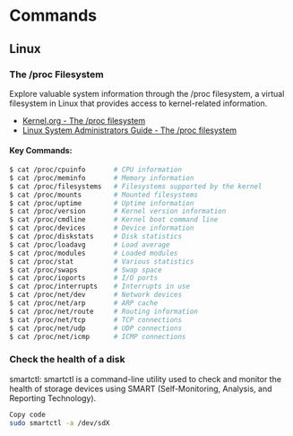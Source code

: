# Commands

## Linux

### The /proc Filesystem

Explore valuable system information through the /proc filesystem, a virtual filesystem in Linux that provides access to kernel-related information.

- [Kernel.org - The /proc filesystem](https://docs.kernel.org/filesystems/proc.html)
- [Linux System Administrators Guide - The /proc filesystem](https://tldp.org/LDP/sag/html/proc-fs.html)

#### Key Commands:

```bash
$ cat /proc/cpuinfo       # CPU information
$ cat /proc/meminfo       # Memory information
$ cat /proc/filesystems   # Filesystems supported by the kernel
$ cat /proc/mounts        # Mounted filesystems
$ cat /proc/uptime        # Uptime information
$ cat /proc/version       # Kernel version information
$ cat /proc/cmdline       # Kernel boot command line
$ cat /proc/devices       # Device information
$ cat /proc/diskstats     # Disk statistics
$ cat /proc/loadavg       # Load average
$ cat /proc/modules       # Loaded modules
$ cat /proc/stat          # Various statistics
$ cat /proc/swaps         # Swap space
$ cat /proc/ioports       # I/O ports
$ cat /proc/interrupts    # Interrupts in use
$ cat /proc/net/dev       # Network devices
$ cat /proc/net/arp       # ARP cache
$ cat /proc/net/route     # Routing information
$ cat /proc/net/tcp       # TCP connections
$ cat /proc/net/udp       # UDP connections
$ cat /proc/net/icmp      # ICMP connections
```



### Check the health of a disk

smartctl: smartctl is a command-line utility used to check and monitor the health of storage devices using SMART (Self-Monitoring, Analysis, and Reporting Technology). 

```bash
Copy code
sudo smartctl -a /dev/sdX
```